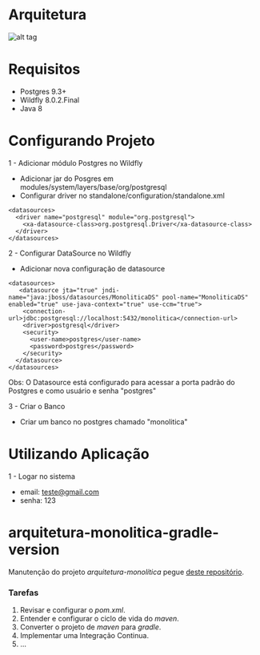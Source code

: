 # Arquitetura
![alt tag](https://github.com/emmanuelneri/arquitetura-monolitica/blob/master/arquitetura-monolotica.png)

# Requisitos
- Postgres 9.3+
- Wildfly 8.0.2.Final
- Java 8

# Configurando Projeto
1 - Adicionar módulo Postgres no Wildfly
  - Adicionar jar do Posgres em  modules/system/layers/base/org/postgresql
  - Configurar driver no standalone/configuration/standalone.xml
  
  ```
  <datasources>
    <driver name="postgresql" module="org.postgresql">
      <xa-datasource-class>org.postgresql.Driver</xa-datasource-class>
    </driver>
 </datasources>
 ```

2 - Configurar DataSource no Wildfly
  - Adicionar nova configuração de datasource
  
  ```
  <datasources>
     <datasource jta="true" jndi-name="java:jboss/datasources/MonoliticaDS" pool-name="MonoliticaDS" enabled="true" use-java-context="true" use-ccm="true">
      <connection-url>jdbc:postgresql://localhost:5432/monolitica</connection-url>
      <driver>postgresql</driver>
      <security>
        <user-name>postgres</user-name>
        <password>postgres</password>
      </security>
    </datasource>
 </datasources>
 ```
 Obs: O Datasource está configurado para acessar a porta padrão do Postgres e como usuário e senha "postgres"
 
3 - Criar o Banco
  - Criar um banco no postgres chamado "monolitica"
  
# Utilizando Aplicação

1 - Logar no sistema
- email: teste@gmail.com
- senha: 123

# arquitetura-monolitica-gradle-version
  
  Manutenção do projeto _arquitetura-monolítica_  pegue [deste repositório](https://github.com/emmanuelneri/arquitetura-monolitica).
 
 ### Tarefas 
 1. Revisar e configurar o _pom.xml_.
 2. Entender e configurar o ciclo de vida do _maven_.
 3. Converter o projeto de _maven_ para _gradle_.
 4. Implementar uma Integração Continua.
 5. ...
